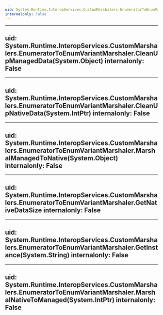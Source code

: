 ```yaml
---
uid: System.Runtime.InteropServices.CustomMarshalers.EnumeratorToEnumVariantMarshaler
internalonly: False
---
```


---
uid: System.Runtime.InteropServices.CustomMarshalers.EnumeratorToEnumVariantMarshaler.CleanUpManagedData(System.Object)
internalonly: False
---

---
uid: System.Runtime.InteropServices.CustomMarshalers.EnumeratorToEnumVariantMarshaler.CleanUpNativeData(System.IntPtr)
internalonly: False
---

---
uid: System.Runtime.InteropServices.CustomMarshalers.EnumeratorToEnumVariantMarshaler.MarshalManagedToNative(System.Object)
internalonly: False
---

---
uid: System.Runtime.InteropServices.CustomMarshalers.EnumeratorToEnumVariantMarshaler.GetNativeDataSize
internalonly: False
---

---
uid: System.Runtime.InteropServices.CustomMarshalers.EnumeratorToEnumVariantMarshaler.GetInstance(System.String)
internalonly: False
---

---
uid: System.Runtime.InteropServices.CustomMarshalers.EnumeratorToEnumVariantMarshaler.MarshalNativeToManaged(System.IntPtr)
internalonly: False
---
